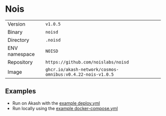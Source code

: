 # Nois

| | |
|---|---|
|Version|`v1.0.5`|
|Binary|`noisd`|
|Directory|`.noisd`|
|ENV namespace|`NOISD`|
|Repository|`https://github.com/noislabs/noisd`|
|Image|`ghcr.io/akash-network/cosmos-omnibus:v0.4.22-nois-v1.0.5`|

## Examples

- Run on Akash with the [example deploy.yml](./deploy.yml)
- Run locally using the [example docker-compose.yml](./docker-compose.yml)
